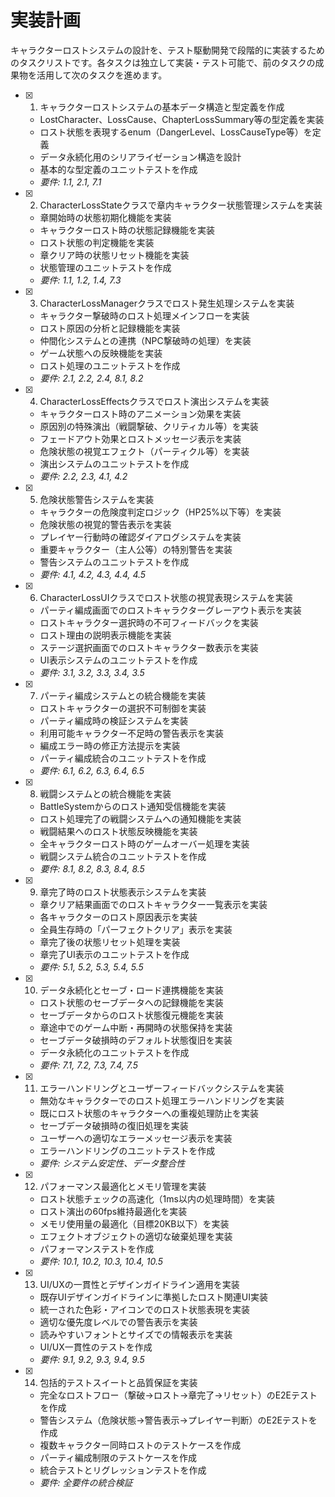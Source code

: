 # 実装計画

キャラクターロストシステムの設計を、テスト駆動開発で段階的に実装するためのタスクリストです。各タスクは独立して実装・テスト可能で、前のタスクの成果物を活用して次のタスクを進めます。

- [x] 1. キャラクターロストシステムの基本データ構造と型定義を作成
  - LostCharacter、LossCause、ChapterLossSummary等の型定義を実装
  - ロスト状態を表現するenum（DangerLevel、LossCauseType等）を定義
  - データ永続化用のシリアライゼーション構造を設計
  - 基本的な型定義のユニットテストを作成
  - _要件: 1.1, 2.1, 7.1_

- [x] 2. CharacterLossStateクラスで章内キャラクター状態管理システムを実装
  - 章開始時の状態初期化機能を実装
  - キャラクターロスト時の状態記録機能を実装
  - ロスト状態の判定機能を実装
  - 章クリア時の状態リセット機能を実装
  - 状態管理のユニットテストを作成
  - _要件: 1.1, 1.2, 1.4, 7.3_

- [x] 3. CharacterLossManagerクラスでロスト発生処理システムを実装
  - キャラクター撃破時のロスト処理メインフローを実装
  - ロスト原因の分析と記録機能を実装
  - 仲間化システムとの連携（NPC撃破時の処理）を実装
  - ゲーム状態への反映機能を実装
  - ロスト処理のユニットテストを作成
  - _要件: 2.1, 2.2, 2.4, 8.1, 8.2_

- [x] 4. CharacterLossEffectsクラスでロスト演出システムを実装
  - キャラクターロスト時のアニメーション効果を実装
  - 原因別の特殊演出（戦闘撃破、クリティカル等）を実装
  - フェードアウト効果とロストメッセージ表示を実装
  - 危険状態の視覚エフェクト（パーティクル等）を実装
  - 演出システムのユニットテストを作成
  - _要件: 2.2, 2.3, 4.1, 4.2_

- [x] 5. 危険状態警告システムを実装
  - キャラクターの危険度判定ロジック（HP25%以下等）を実装
  - 危険状態の視覚的警告表示を実装
  - プレイヤー行動時の確認ダイアログシステムを実装
  - 重要キャラクター（主人公等）の特別警告を実装
  - 警告システムのユニットテストを作成
  - _要件: 4.1, 4.2, 4.3, 4.4, 4.5_

- [x] 6. CharacterLossUIクラスでロスト状態の視覚表現システムを実装
  - パーティ編成画面でのロストキャラクターグレーアウト表示を実装
  - ロストキャラクター選択時の不可フィードバックを実装
  - ロスト理由の説明表示機能を実装
  - ステージ選択画面でのロストキャラクター数表示を実装
  - UI表示システムのユニットテストを作成
  - _要件: 3.1, 3.2, 3.3, 3.4, 3.5_

- [x] 7. パーティ編成システムとの統合機能を実装
  - ロストキャラクターの選択不可制御を実装
  - パーティ編成時の検証システムを実装
  - 利用可能キャラクター不足時の警告表示を実装
  - 編成エラー時の修正方法提示を実装
  - パーティ編成統合のユニットテストを作成
  - _要件: 6.1, 6.2, 6.3, 6.4, 6.5_

- [x] 8. 戦闘システムとの統合機能を実装
  - BattleSystemからのロスト通知受信機能を実装
  - ロスト処理完了の戦闘システムへの通知機能を実装
  - 戦闘結果へのロスト状態反映機能を実装
  - 全キャラクターロスト時のゲームオーバー処理を実装
  - 戦闘システム統合のユニットテストを作成
  - _要件: 8.1, 8.2, 8.3, 8.4, 8.5_

- [x] 9. 章完了時のロスト状態表示システムを実装
  - 章クリア結果画面でのロストキャラクター一覧表示を実装
  - 各キャラクターのロスト原因表示を実装
  - 全員生存時の「パーフェクトクリア」表示を実装
  - 章完了後の状態リセット処理を実装
  - 章完了UI表示のユニットテストを作成
  - _要件: 5.1, 5.2, 5.3, 5.4, 5.5_

- [x] 10. データ永続化とセーブ・ロード連携機能を実装
  - ロスト状態のセーブデータへの記録機能を実装
  - セーブデータからのロスト状態復元機能を実装
  - 章途中でのゲーム中断・再開時の状態保持を実装
  - セーブデータ破損時のデフォルト状態復旧を実装
  - データ永続化のユニットテストを作成
  - _要件: 7.1, 7.2, 7.3, 7.4, 7.5_

- [x] 11. エラーハンドリングとユーザーフィードバックシステムを実装
  - 無効なキャラクターでのロスト処理エラーハンドリングを実装
  - 既にロスト状態のキャラクターへの重複処理防止を実装
  - セーブデータ破損時の復旧処理を実装
  - ユーザーへの適切なエラーメッセージ表示を実装
  - エラーハンドリングのユニットテストを作成
  - _要件: システム安定性、データ整合性_

- [x] 12. パフォーマンス最適化とメモリ管理を実装
  - ロスト状態チェックの高速化（1ms以内の処理時間）を実装
  - ロスト演出の60fps維持最適化を実装
  - メモリ使用量の最適化（目標20KB以下）を実装
  - エフェクトオブジェクトの適切な破棄処理を実装
  - パフォーマンステストを作成
  - _要件: 10.1, 10.2, 10.3, 10.4, 10.5_

- [x] 13. UI/UXの一貫性とデザインガイドライン適用を実装
  - 既存UIデザインガイドラインに準拠したロスト関連UI実装
  - 統一された色彩・アイコンでのロスト状態表現を実装
  - 適切な優先度レベルでの警告表示を実装
  - 読みやすいフォントとサイズでの情報表示を実装
  - UI/UX一貫性のテストを作成
  - _要件: 9.1, 9.2, 9.3, 9.4, 9.5_

- [x] 14. 包括的テストスイートと品質保証を実装
  - 完全なロストフロー（撃破→ロスト→章完了→リセット）のE2Eテストを作成
  - 警告システム（危険状態→警告表示→プレイヤー判断）のE2Eテストを作成
  - 複数キャラクター同時ロストのテストケースを作成
  - パーティ編成制限のテストケースを作成
  - 統合テストとリグレッションテストを作成
  - _要件: 全要件の統合検証_
